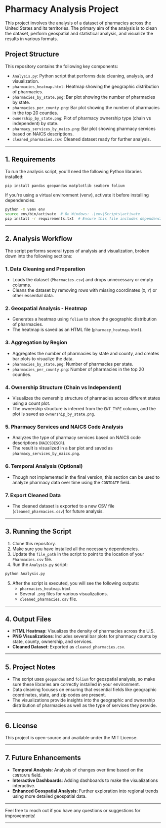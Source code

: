 # **Pharmacy Analysis Project**

This project involves the analysis of a dataset of pharmacies across the United States and its territories. The primary aim of the analysis is to clean the dataset, perform geospatial and statistical analysis, and visualize the results in various formats.

## **Project Structure**
This repository contains the following key components:

- `Analysis.py`: Python script that performs data cleaning, analysis, and visualization.
- `pharmacies_heatmap.html`: Heatmap showing the geographic distribution of pharmacies.
- `pharmacies_by_state.png`: Bar plot showing the number of pharmacies by state.
- `pharmacies_per_county.png`: Bar plot showing the number of pharmacies in the top 20 counties.
- `ownership_by_state.png`: Plot of pharmacy ownership type (chain vs independent) by state.
- `pharmacy_services_by_naics.png`: Bar plot showing pharmacy services based on NAICS descriptions.
- `cleaned_pharmacies.csv`: Cleaned dataset ready for further analysis.

---

## **1. Requirements**

To run the analysis script, you'll need the following Python libraries installed:

```bash
pip install pandas geopandas matplotlib seaborn folium
```

If you're using a virtual environment (venv), activate it before installing dependencies.

```bash
python -m venv env
source env/bin/activate  # On Windows: .\env\Scripts\activate
pip install -r requirements.txt  # Ensure this file includes dependencies like pandas, geopandas, etc.
```

---

## **2. Analysis Workflow**

The script performs several types of analysis and visualization, broken down into the following sections:

### **1. Data Cleaning and Preparation**
- Loads the dataset (`Pharmacies.csv`) and drops unnecessary or empty columns.
- Cleans the dataset by removing rows with missing coordinates (`X`, `Y`) or other essential data.

### **2. Geospatial Analysis - Heatmap**
- Generates a heatmap using `folium` to show the geographic distribution of pharmacies.
- The heatmap is saved as an HTML file (`pharmacy_heatmap.html`).

### **3. Aggregation by Region**
- Aggregates the number of pharmacies by state and county, and creates bar plots to visualize the data.
- `pharmacies_by_state.png`: Number of pharmacies per state.
- `pharmacies_per_county.png`: Number of pharmacies in the top 20 counties.

### **4. Ownership Structure (Chain vs Independent)**
- Visualizes the ownership structure of pharmacies across different states using a count plot.
- The ownership structure is inferred from the `ENT_TYPE` column, and the plot is saved as `ownership_by_state.png`.

### **5. Pharmacy Services and NAICS Code Analysis**
- Analyzes the type of pharmacy services based on NAICS code descriptions (`NAICSDESCR`).
- The result is visualized in a bar plot and saved as `pharmacy_services_by_naics.png`.

### **6. Temporal Analysis (Optional)**
- Though not implemented in the final version, this section can be used to analyze pharmacy data over time using the `CONTDATE` field.

### **7. Export Cleaned Data**
- The cleaned dataset is exported to a new CSV file (`cleaned_pharmacies.csv`) for future analysis.

---

## **3. Running the Script**

1. Clone this repository.
2. Make sure you have installed all the necessary dependencies.
3. Update the `file_path` in the script to point to the location of your `Pharmacies.csv` file.
4. Run the `Analysis.py` script:

```bash
python Analysis.py
```

5. After the script is executed, you will see the following outputs:
   - `pharmacies_heatmap.html`
   - Several `.png` files for various visualizations.
   - `cleaned_pharmacies.csv` file.

---

## **4. Output Files**
- **HTML Heatmap**: Visualizes the density of pharmacies across the U.S.
- **PNG Visualizations**: Includes several bar plots for pharmacy counts by state, county, ownership, and services.
- **Cleaned Dataset**: Exported as `cleaned_pharmacies.csv`.

---

## **5. Project Notes**

- The script uses `geopandas` and `folium` for geospatial analysis, so make sure these libraries are correctly installed in your environment.
- Data cleaning focuses on ensuring that essential fields like geographic coordinates, state, and zip codes are present.
- The visualizations provide insights into the geographic and ownership distribution of pharmacies as well as the type of services they provide.

---

## **6. License**

This project is open-source and available under the MIT License.

---

## **7. Future Enhancements**
- **Temporal Analysis**: Analysis of changes over time based on the `CONTDATE` field.
- **Interactive Dashboards**: Adding dashboards to make the visualizations interactive.
- **Enhanced Geospatial Analysis**: Further exploration into regional trends using more detailed geospatial data.

---

Feel free to reach out if you have any questions or suggestions for improvements!

--- 

